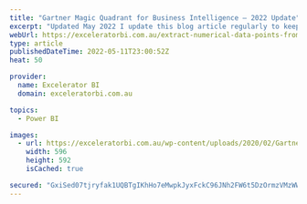 ```yaml
---
title: "Gartner Magic Quadrant for Business Intelligence – 2022 Update"
excerpt: "Updated May 2022 I update this blog article regularly to keep track of how Microsoft is progressing on its strategic journey in building a world class BI platform.  Gartner released the 2022 magic quadrant for Business Intelligence in March 2022.  As expected (by me at least), Microsoft is continuing"
webUrl: https://exceleratorbi.com.au/extract-numerical-data-points-from-an-image/
type: article
publishedDateTime: 2022-05-11T23:00:52Z
heat: 50

provider:
  name: Excelerator BI
  domain: exceleratorbi.com.au

topics:
  - Power BI

images:
  - url: https://exceleratorbi.com.au/wp-content/uploads/2020/02/Gartner-2022.gif
    width: 596
    height: 592
    isCached: true

secured: "GxiSed07tjryfak1UQBTgIKhHo7eMwpkJyxFckC96JNh2FW6t5DzOrmzVMzWWAfHSvAFS+zoTN5PragmM47vTOLhClS2yZKfhKiAzRX+/vVaHB8jVboklB3t5vwJiVT20xDfv1zPpVPzHkoyl8zuXhKKGwIXJ2y7qGuCW8NK15hXfQlj9TdmZ+1PV3POuhrXaGJELfZ+vvOmdF7subR9dLhsQV5lDDxJ+jKvV9RLnPmiK8NiphdPpL9YdMEjSWdGoD81ZJxMqxJdmOFfXDkxeZEdpJSYSMBl0ZBhB/EqIE8F0o8GsOR8eJHxXsSM9nH20BgWTlPgOl+yUoOGEiSfBvKBSnwoEfo/TckjHnidc/Q=;fnc8YYR+L+MxF7BURV+nTw=="
---
```


